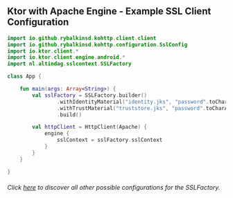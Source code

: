 ## Ktor with Apache Engine - Example SSL Client Configuration

```kotlin
import io.github.rybalkinsd.kohttp.client.client
import io.github.rybalkinsd.kohttp.configuration.SslConfig
import io.ktor.client.*
import io.ktor.client.engine.android.*
import nl.altindag.sslcontext.SSLFactory

class App {

    fun main(args: Array<String>) {
        val sslFactory = SSLFactory.builder()
                .withIdentityMaterial("identity.jks", "password".toCharArray())
                .withTrustMaterial("truststore.jks", "password".toCharArray())
                .build()

        val httpClient = HttpClient(Apache) {
            engine {
                sslContext = sslFactory.sslContext
            }
        }
    }

}
```
###### Click [here](../usage.html) to discover all other possible configurations for the SSLFactory.